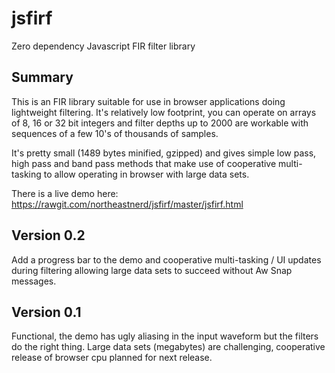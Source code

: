 # jsfirf
Zero dependency Javascript FIR filter library 

## Summary
This is an FIR library suitable for use in browser applications doing lightweight filtering. It's relatively low footprint, you can operate on arrays of 8, 16 or 32 bit integers and filter depths up to 2000 are workable with sequences of a few 10's of thousands of samples. 

It's pretty small (1489 bytes minified, gzipped) and gives simple low pass, high pass and band pass methods that make use of cooperative multi-tasking to allow operating in browser with large data sets.

There is a live demo here: https://rawgit.com/northeastnerd/jsfirf/master/jsfirf.html

## Version 0.2
Add a progress bar to the demo and cooperative multi-tasking / UI updates during filtering allowing large data sets to succeed without Aw Snap messages.

## Version 0.1
Functional, the demo has ugly aliasing in the input waveform but the filters do the right thing. Large data sets (megabytes) are challenging, cooperative release of browser cpu planned for next release.
